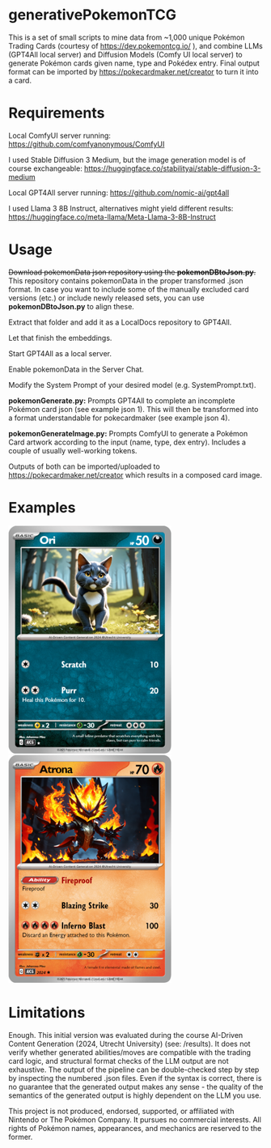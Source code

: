 # generativePokemonTCG
This is a set of small scripts to mine data from ~1,000 unique Pokémon Trading Cards (courtesy of https://dev.pokemontcg.io/ ), and combine LLMs (GPT4All local server) and Diffusion Models (Comfy UI local server) to generate Pokémon cards given name, type and Pokédex entry. Final output format can be imported by https://pokecardmaker.net/creator to turn it into a card.

# Requirements
Local ComfyUI server running: https://github.com/comfyanonymous/ComfyUI

I used Stable Diffusion 3 Medium, but the image generation model is of course exchangeable: https://huggingface.co/stabilityai/stable-diffusion-3-medium

Local GPT4All server running: https://github.com/nomic-ai/gpt4all

I used Llama 3 8B Instruct, alternatives might yield different results: https://huggingface.co/meta-llama/Meta-Llama-3-8B-Instruct

# Usage
~~Download pokemonData json repository using the **pokemonDBtoJson.py**.~~
This repository contains pokemonData in the proper transformed .json format. In case you want to include some of the manually excluded card versions (etc.) or include newly released sets, you can use **pokemonDBtoJson.py** to align these.

Extract that folder and add it as a LocalDocs repository to GPT4All.

Let that finish the embeddings.

Start GPT4All as a local server.

Enable pokemonData in the Server Chat.

Modify the System Prompt of your desired model (e.g. SystemPrompt.txt).

**pokemonGenerate.py:**
Prompts GPT4All to complete an incomplete Pokémon card json (see example json 1). This will then be transformed into a format understandable for pokecardmaker (see example json 4).

**pokemonGenerateImage.py:**
Prompts ComfyUI to generate a Pokémon Card artwork according to the input (name, type, dex entry). Includes a couple of usually well-working tokens.

Outputs of both can be imported/uploaded to https://pokecardmaker.net/creator which results in a composed card image.

# Examples
<img src="examples/Ori.png" height="450"><img src="examples/Atrona.png" height="450">

# Limitations
Enough. This initial version was evaluated during the course AI-Driven Content Generation (2024, Utrecht University) (see: /results). It does not verify whether generated abilities/moves are compatible with the trading card logic, and structural format checks of the LLM output are not exhaustive. The output of the pipeline can be double-checked step by step by inspecting the numbered .json files.
Even if the syntax is correct, there is no guarantee that the generated output makes any sense - the quality of the semantics of the generated output is highly dependent on the LLM you use.

This project is not produced, endorsed, supported, or affiliated with Nintendo or The Pokémon Company. It pursues no commercial interests. All rights of Pokémon names, appearances, and mechanics are reserved to the former.
